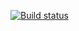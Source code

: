 [![Build status](https://ci.appveyor.com/api/projects/status/jg56n890ob23ykhy?svg=true)](https://ci.appveyor.com/project/OlgaMedeiros/postmanecho-9c9ic)


